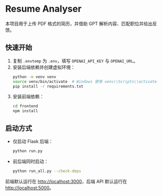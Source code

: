 # Resume Analyser

本项目用于上传 PDF 格式的简历，并借助 GPT 解析内容、匹配职位并给出反馈。

## 快速开始

1. 复制 `.envtemp` 为 `.env`，填写 `OPENAI_API_KEY` 与 `OPENAI_URL`。
2. 安装后端依赖并创建虚拟环境：
   ```bash
   python -m venv venv
   source venv/bin/activate  # Windows 使用 venv\\Scripts\\activate
   pip install -r requirements.txt
   ```
3. 安装前端依赖：
   ```bash
   cd frontend
   npm install
   ```

## 启动方式

- 仅启动 Flask 后端：
  ```bash
  python run.py
  ```
- 前后端同时启动：
  ```bash
  python run_all.py --check-deps
  ```

前端默认运行在 [http://localhost:3000](http://localhost:3000)，后端 API 默认运行在 [http://localhost:5000](http://localhost:5000)。
